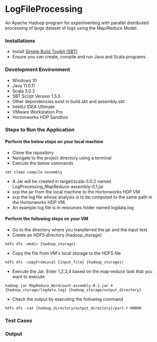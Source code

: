 # LogFileProcessing
An Apache Hadoop program for experimenting with parallel distributed processing of large dataset of logs using the Map/Reduce Model.

### Installations
+ Install [Simple Build Toolkit (SBT)](https://www.scala-sbt.org/1.x/docs/index.html)
+ Ensure you can create, compile and run Java and Scala programs.

### Development Environment
+ Windows 10
+ Java 11.0.11
+ Scala 3.0.2
+ SBT Script Version 1.5.5
+ Other dependencies exist in build.sbt and assembly.sbt
+ IntelliJ IDEA Ultimate
+ VMware Workstation Pro
+ Hortonworks HDP Sandbox

### Steps to Run the Application
#### Perform the below steps on your local machine
+ Clone the repository
+ Navigate to the project directory using a terminal
+ Execute the below commands
```
sbt clean compile assembly
```
+ A Jar will be created in target/scala-3.0.2 named LogProcessing_MapReduce-assembly-0.1.jar
+ scp the jar from the local machine to the Hortonworks HDP VM
+ scp the log file whose analysis is to be computed to the same path in the Hortonworks HDP VM.
+ An example log file is in resources folder named logdata.log

#### Perform the following steps on your VM
+ Go to the directory where you transferred the jar and the input text
+ Create an HDFS directory {hadoop_storage}
```
hdfs dfs -mkdir {hadoop_storage}
```
+ Copy the file from VM's local storage to the HDFS file
```
hdfs dfs -copyFromLocal {input_file} {hadoop_storage}/
```
+ Execute the Jar. Enter 1,2,3,4 based on the map-reduce task that you want to execute
```
hadoop jar MapReduce_Wordcount-assembly-0.1.jar 4 {hadoop_storage/logdata.log} {hadoop_storage/output_directory}
```
+ Check the output by executing the following command
```
hdfs dfs -cat {hadoop_directory/output_directory}/part-r-00000
```

### Test Cases


### Output
